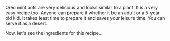 Oreo mint pots are very delicious and looks similar to a plant. It is a very easy recipe too. Anyone can prepare it whether it be an
adult or a 5-year old kid. It takes least time to prepare it and saves your leisure time. You can serve it as a desert.

Now, let's see the ingredients for this recipe...